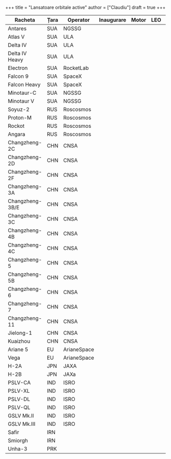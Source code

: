+++
title = "Lansatoare orbitale active"
author = ["Claudiu"]
draft = true
+++

| Racheta         | Țara | Operator    | Inaugurare | Motor | LEO | SSO | GTO | Lansări | Succese | Eșecuri |
|-----------------|------|-------------|------------|-------|-----|-----|-----|---------|---------|---------|
| Antares         | SUA  | NGSSG       |            |       |     |     |     |         |         |         |
| Atlas V         | SUA  | ULA         |            |       |     |     |     |         |         |         |
| Delta IV        | SUA  | ULA         |            |       |     |     |     |         |         |         |
| Delta IV Heavy  | SUA  | ULA         |            |       |     |     |     |         |         |         |
| Electron        | SUA  | RocketLab   |            |       |     |     |     |         |         |         |
| Falcon 9        | SUA  | SpaceX      |            |       |     |     |     |         |         |         |
| Falcon Heavy    | SUA  | SpaceX      |            |       |     |     |     |         |         |         |
| Minotaur-C      | SUA  | NGSSG       |            |       |     |     |     |         |         |         |
| Minotaur V      | SUA  | NGSSG       |            |       |     |     |     |         |         |         |
| Soyuz-2         | RUS  | Roscosmos   |            |       |     |     |     |         |         |         |
| Proton-M        | RUS  | Roscosmos   |            |       |     |     |     |         |         |         |
| Rockot          | RUS  | Roscosmos   |            |       |     |     |     |         |         |         |
| Angara          | RUS  | Roscosmos   |            |       |     |     |     |         |         |         |
| Changzheng-2C   | CHN  | CNSA        |            |       |     |     |     |         |         |         |
| Changzheng-2D   | CHN  | CNSA        |            |       |     |     |     |         |         |         |
| Changzheng-2F   | CHN  | CNSA        |            |       |     |     |     |         |         |         |
| Changzheng-3A   | CHN  | CNSA        |            |       |     |     |     |         |         |         |
| Changzheng-3B/E | CHN  | CNSA        |            |       |     |     |     |         |         |         |
| Changzheng-3C   | CHN  | CNSA        |            |       |     |     |     |         |         |         |
| Changzheng-4B   | CHN  | CNSA        |            |       |     |     |     |         |         |         |
| Changzheng-4C   | CHN  | CNSA        |            |       |     |     |     |         |         |         |
| Changzheng-5    | CHN  | CNSA        |            |       |     |     |     |         |         |         |
| Changzheng-5B   | CHN  | CNSA        |            |       |     |     |     |         |         |         |
| Changzheng-6    | CHN  | CNSA        |            |       |     |     |     |         |         |         |
| Changzheng-7    | CHN  | CNSA        |            |       |     |     |     |         |         |         |
| Changzheng-11   | CHN  | CNSA        |            |       |     |     |     |         |         |         |
| Jielong-1       | CHN  | CNSA        |            |       |     |     |     |         |         |         |
| Kuaizhou        | CHN  | CNSA        |            |       |     |     |     |         |         |         |
| Ariane 5        | EU   | ArianeSpace |            |       |     |     |     |         |         |         |
| Vega            | EU   | ArianeSpace |            |       |     |     |     |         |         |         |
| H-2A            | JPN  | JAXA        |            |       |     |     |     |         |         |         |
| H-2B            | JPN  | JAXa        |            |       |     |     |     |         |         |         |
| PSLV-CA         | IND  | ISRO        |            |       |     |     |     |         |         |         |
| PSLV-XL         | IND  | ISRO        |            |       |     |     |     |         |         |         |
| PSLV-DL         | IND  | ISRO        |            |       |     |     |     |         |         |         |
| PSLV-QL         | IND  | ISRO        |            |       |     |     |     |         |         |         |
| GSLV Mk.II      | IND  | ISRO        |            |       |     |     |     |         |         |         |
| GSLV Mk.III     | IND  | ISRO        |            |       |     |     |     |         |         |         |
| Safir           | IRN  |             |            |       |     |     |     |         |         |         |
| Smiorgh         | IRN  |             |            |       |     |     |     |         |         |         |
| Unha-3          | PRK  |             |            |       |     |     |     |         |         |         |